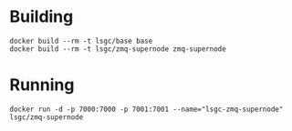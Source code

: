 # Building
```
docker build --rm -t lsgc/base base
docker build --rm -t lsgc/zmq-supernode zmq-supernode
```

# Running
```
docker run -d -p 7000:7000 -p 7001:7001 --name="lsgc-zmq-supernode" lsgc/zmq-supernode
```
